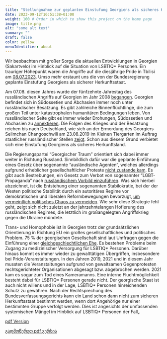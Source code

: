 ```yaml
---
title: "Stellungnahme zur geplanten Einstufung Georgiens als sicheres Herkunftsland" # Title of your project
date: 2023-09-12T16:51:38+01:00
weight: 100 # Order in which to show this project on the home page
image: title.png
alt: "some alt text"
summary: ""
draft: false
color: yellow
menuIdentifier: about
---
```


Wir beobachten mit großer Sorge die aktuellen Entwicklungen in Georgien (Sakartvelo) im Hinblick auf die Situation von LSBTIQ* Personen. Ein trauriger Höhepunkt waren die Angriffe auf die diesjährige Pride in Tbilisi am [08.07.2023](https://edition.cnn.com/2023/07/08/europe/tbilisi-georgia-anti-lgbtq-pride-festival-intl/index.html). Umso mehr erstaunt uns die von der Bundesregierung geplante Einstufung Georgiens als sicherer Herkunftsstaat.

Am 07.08. diesen Jahres wurde der fünfzehnte Jahrestag des russländischen Angriffs auf Georgien im Jahr 2008 [begangen](https://www.dekoder.org/de/gnose/georgienkrieg-suedossetien-abchasien-2008
). Georgien befindet sich in Südossetien und Abchasien immer noch unter russländischer Besatzung. Es gibt zahlreiche Binnenflüchtlinge, die zum großen Teil unter katastrophalen humanitären Bedingungen leben. Von russländischer Seite gibt es immer wieder Drohungen, Südossetien und Abchasien zu [annektieren](https://www.aljazeera.com/news/2023/8/23/russias-medvedev-warns-georgian-breakaway-regions-could-be-annexed). Die Folgen des Krieges und der Besatzung reichen bis nach Deutschland, wie sich an der Ermordung des Georgiers Selimchan Changoschwili am 23.08.2019 im Kleinen Tiergarten im Auftrag staatlicher russländischer Stellen [zeigt](https://www.berlin.de/gerichte/presse/pressemitteilungen-der-ordentlichen-gerichtsbarkeit/2021/pressemitteilung.1161570.php). Schon aus diesem Grund verbietet sich eine Einstufung Georgiens als sicheres Herkunftsland.

Die Regierungspartei “Georgischer Traum” orientiert sich dabei immer weiter in Richtung Russland. Sinnbildlich dafür war die geplante Einführung eines Gesetz über sogenannte “ausländische Agenten”, welches allerdings aufgrund erheblicher gesellschaftlicher Proteste [nicht zustande kam](https://www.thenation.com/article/archive/georgia-tbilisi-pride-fest-lgbtq-european-union/). Es gibt auch Bestrebungen, ein Gesetz zum Verbot von sogenannter “LGBT-Propaganda” nach [russländischem Vorbild einzuführen](https://jam-news.net/lgbtq-propaganda-ban-rejected/). Was sich hierbei abzeichnet, ist die Entstehung einer sogenannten Stabilokratie, bei der der Westen politische Stabilität durch ein autoritäres Regime vor demokratischen und liberalen Reformbewegungen bevorzugt, [um vermeintlich politisches Chaos zu vermeiden](https://newlinesmag.com/argument/in-the-balkans-stability-may-not-be-the-answer/). Wie sehr diese Strategie fehl geht, zeigt sich nicht zuletzt an der jahrzehntelangen Hofierung des russländischen Regimes, die letztlich im großangelegten Angriffskrieg gegen die Ukraine mündete.

Trans- und Homophobie ist in Georgien trotz der grundsätzlichen Orientierung in Richtung EU ein großes gesellschaftliches und politisches Problem. 75 % der georgischen Gesellschaft sind laut Umfragen gegen die Einführung einer [gleichgeschlechtlichen Ehe](https://www.goethe.de/ins/ro/de/kul/sup/unp/24107951.html). Es bestehen Probleme beim Zugang zu medizinischer Versorgung für LSBTIQ* Personen. Darüber hinaus kommt es immer wieder zu gewalttätigen Übergriffen, insbesondere bei Pride-Veranstaltungen. In den Jahren 2019, 2021 und in diesem Jahr mussten die Veranstaltungen aufgrund von gewaltsamen Gegenprotesten rechtsgerichteter Organisationen abgesagt bzw. abgebrochen werden. 2021 kam es sogar zum Tod eines Kameramanns. Eine interne Fluchtmöglichkeit besteht dabei für LSBTIQ* Personen gerade nicht. Der georgische Staat ist auch nicht willens und in der Lage, LSBTIQ* Personen hinreichenden Schutz zu gewähren. Nach der Rechtsprechung des Bundesverfassungsgerichts kann ein Land schon dann nicht zum sicheren Herkunftsstaat bestimmt werden, wenn dort Angehörige nur einer bestimmten Gruppe verfolgt werden. Dies ist angesichts der umfassenden systemischen Mängel im Hinblick auf LSBTIQ* Personen der Fall,.

[pdf Version](https://quarteera.de/files/actual/Stellungnahme%20zur%20geplanten%20Einstufung%20Georgiens%20als%20sicheres%20Herkunftsland_de.pdf)

[გადმოწერეთ pdf ვერსია](https://quarteera.de/files/actual/Stellungnahme%20zur%20geplanten%20Einstufung%20Georgiens%20als%20sicheres%20Herkunftsland_geo.pdf)